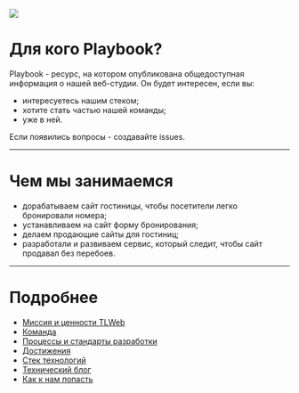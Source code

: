 ![](http://atomicdocs.dev2.travelline.ru/resources/images/tllogo.svg)

# Для кого Playbook?

Playbook - ресурс, на котором опубликована общедоступная информация о нашей веб-студии.
Он будет интересен, если вы:
- интересуетесь нашим стеком;
- хотите стать частью нашей команды;
- уже в ней.

Если появились вопросы - создавайте issues.

***

# Чем мы занимаемся
- дорабатываем сайт гостиницы, чтобы посетители легко бронировали номера;
- устанавливаем на сайт форму бронирования;
- делаем продающие сайты для гостиниц;
- разработали и развиваем сервис, который следит, чтобы сайт продавал без перебоев.

***

# Подробнее

- [Миссия и ценности TLWeb](https://github.com/tlweb/playbook/blob/master/mission-and-values.md)
- [Команда](https://github.com/tlweb/playbook/blob/master/command/command.md)
- [Процессы и стандарты разработки](https://github.com/tlweb/playbook/blob/master/processes-and-standards.md)
- [Достижения](https://github.com/tlweb/playbook/blob/master/achievements.md)
- [Стек технологий](https://github.com/tlweb/playbook/blob/master/tech-stack.md) 
- [Технический блог](https://github.com/tlweb/playbook/blob/master/articles/readme.md)
- [Как к нам попасть](https://goo.gl/XgUo74) 

